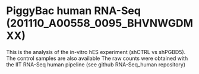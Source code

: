 # PiggyBac human RNA-Seq (201110_A00558_0095_BHVNWGDMXX)  

This is the analysis of the in-vitro hES experiment (shCTRL vs shPGBD5). The control samples are also available
The raw counts were obtained with the IIT RNA-Seq human pipeline (see github RNA-Seq_human repository)  
